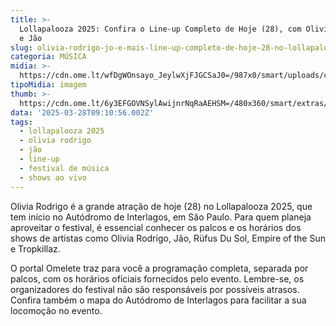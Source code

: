 ```yaml
---
title: >-
  Lollapalooza 2025: Confira o Line-up Completo de Hoje (28), com Olivia Rodrigo
  e Jão
slug: olivia-rodrigo-jo-e-mais-line-up-completo-de-hoje-28-no-lollapalooza-2025
categoria: MÚSICA
midia: >-
  https://cdn.ome.lt/wfDgWOnsayo_JeylwXjFJGCSaJ0=/987x0/smart/uploads/conteudo/fotos/olivia_MkJpQ0M.jpg
tipoMidia: imagem
thumb: >-
  https://cdn.ome.lt/6y3EFGOVNSylAwijnrNqRaAEHSM=/480x360/smart/extras/conteudos/olivia_zA9O9Y6.jpg
data: '2025-03-28T09:10:56.002Z'
tags:
  - lollapalooza 2025
  - olivia rodrigo
  - jão
  - line-up
  - festival de música
  - shows ao vivo
---
```


Olivia Rodrigo é a grande atração de hoje (28) no Lollapalooza 2025, que tem início no Autódromo de Interlagos, em São Paulo. Para quem planeja aproveitar o festival, é essencial conhecer os palcos e os horários dos shows de artistas como Olivia Rodrigo, Jão, Rüfus Du Sol, Empire of the Sun e Tropkillaz.

O portal Omelete traz para você a programação completa, separada por palcos, com os horários oficiais fornecidos pelo evento. Lembre-se, os organizadores do festival não são responsáveis por possíveis atrasos. Confira também o mapa do Autódromo de Interlagos para facilitar a sua locomoção no evento.
